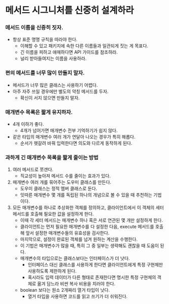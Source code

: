 # 메서드 시그니처를 신중히 설계하라

### 메서드 이름을 신중히 짓자.
* 항상 표준 명명 규칙을 따라야 한다.
  * 이해할 수 있고 패키지에 속한 다른 이름들과 일관되게 짓는 게 목표다.
  * 긴 이름을 피하고 애매하다면 API 가이드를 참조하라.
  * 널리 받아들여지는 이름을 사용하라.

### 편의 메서드를 너무 많이 만들지 말자.
* 메서드가 너무 많은 클래스는 사용하기 어렵다.
* 아주 자주 쓰일 경우에만 별도의 약칭 메서드를 두자.
  * 확신이 서지 않으면 만들지 말자.

### 매개변수 목록은 짧게 유지하자.
* 4개 이하가 좋다.
  * 4개가 넘어가면 매개변수 전부 기억하기가 쉽지 않다.
* 같은 타입의 매개변수 여러 개가 연달아 나오는 경우가 특히 해롭다.
  * 순서가 헷갈려 바꿔 입력한다면 의도와 다르게 동작하게 된다.

### 과하게 긴 매개변수 목록을 짧게 줄이는 방법
1. 여러 메서드로 쪼갠다.
   * 직교성이 높아져 메서드 수를 줄이는 효과가 있다.
2. 매개변수 여러 개를 묶어주는 도우미 클래스를 만든다.
   * 도우미 클래스는 정적 멤버 클래스로 둔다.
   * 잇따른 매개변수 몇 개를 독립된 하나의 개념으로 볼 수 있을 때 추천하는 기법이다.
3. 모든 매개변수를 하나로 추상화한 객체를 정의하고, 클라이언트에서 이 객체의 세터 메서드를 호출해 필요한 값을 설정하게 한다.
   * 이때 각 세터 메서드는 매개변수 하나 혹은 서로 연관된 몇 개만 설정하게 한다.
   * 클라이언트는 먼저 필요한 매개변수를 다 설정한 다음, execute 메서드를 호출해 앞서 설정한 매개변수들의 유효성을 검사한다.
   * 마지막으로, 설정이 완료된 객체를 넘겨 원하는 계산을 수행한다.
   * 이 기법은 매개변수가 많을 때, 특히 그 중 일부는 생략해도 괜찮을 때 도움이 된다.
   * 매개변수의 타입으로는 클래스보다는 인터페이스가 더 낫다.
     * 인터페이스 대신 클래스를 사용하게 한다면 클라이언트에게 특정 구현체만 사용하도록 제한하게 된다.
     * 혹시라도 입력 데이터가 다른 형태로 존재한다면 명시한 특정 구현체의 객체로 옮겨 담느라 비싼 복사 비용을 치러야 한다.
   * boolean 보다는 원소 2개짜리 열거 타입이 낫다.
     * 열거 타입을 사용하면 코드를 읽고 쓰기가 더 쉬워진다.
